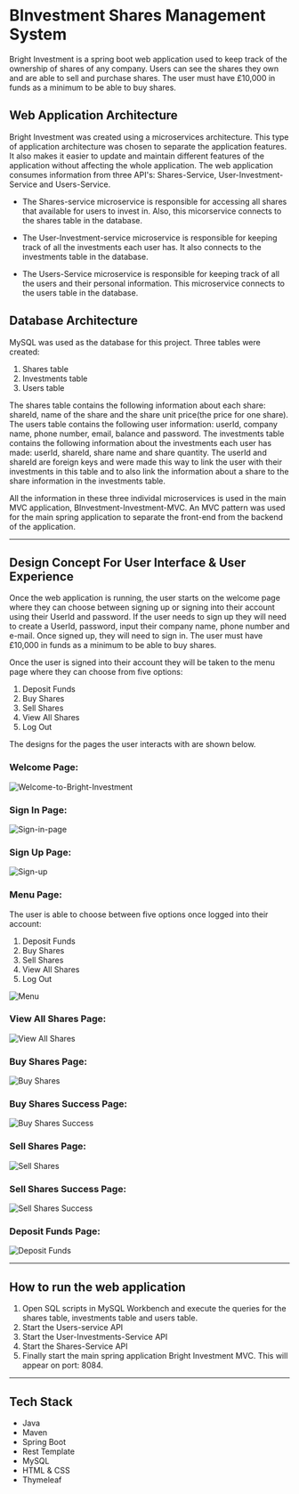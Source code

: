 # BInvestment Shares Management System
Bright Investment is a spring boot web application used to keep track of the ownership of shares of any company. Users can see the shares they own and are able to sell and purchase shares. The user must have £10,000 in funds as a minimum to be able to buy shares. 

## Web Application Architecture
Bright Investment was created using a microservices architecture. This type of application architecture was chosen to separate the application features. It also makes it easier to update and maintain different features of the application without affecting the whole application. The web application consumes information from three API's: Shares-Service, User-Investment-Service and Users-Service. 

- The Shares-service microservice is responsible for accessing all shares that available for users to invest in. Also, this micorservice connects to the shares table in the database.

- The User-Investment-service microservice is responsible for keeping track of all the investments each user has. It also connects to the investments table in the database. 

- The Users-Service microservice is responsible for keeping track of all the users and their personal information. This microservice connects to the users table in the database. 

## Database Architecture

MySQL was used as the database for this project. Three tables were created: 
1. Shares table
2. Investments table
3. Users table

The shares table contains the following information about each share: shareId, name of the share and the share unit price(the price for one share).
The users table contains the following user information: userId, company name, phone number, email, balance and password.
The investments table contains the following information about the investments each user has made: userId, shareId, share name and share quantity. The userId and shareId are foreign keys and were made this way to link the user with their investments in this table and to also link the information about a share to the share information in the investments table. 

All the information in these three individal microservices is used in the main MVC application, BInvestment-Investment-MVC. An MVC pattern was used for the main spring application to separate the front-end from the backend of the application. 

___
## Design Concept For User Interface & User Experience 
Once the web application is running, the user starts on the welcome page where they can choose between signing up or signing into their account using their UserId and password. If the user needs to sign up they will need to create a UserId, password, input their company name, phone number and e-mail. Once signed up, they will need to sign in. The user must have £10,000 in funds as a minimum to be able to buy shares. 

Once the user is signed into their account they will be taken to the menu page where they can choose from five options: 
1. Deposit Funds 
2. Buy Shares 
3. Sell Shares
4. View All Shares
5. Log Out

The designs for the pages the user interacts with are shown below. 

### Welcome Page: 

![Welcome-to-Bright-Investment](https://user-images.githubusercontent.com/75650155/229965053-e78f6a27-54fa-4f78-9092-7663b62caffd.png)

### Sign In Page: 

![Sign-in-page](https://github.com/ihenwk/BInvestment/blob/8a3c8adca992b6c7f96bffac3170549fcf1a7d07/User-Interface-Mock-Up-Design%20/Login.png)


### Sign Up Page:

![Sign-up](https://github.com/ihenwk/BInvestment/blob/f01987b8648d1644bfdfb05b8abc813f04b01f0c/User-Interface-Mock-Up-Design%20/Sign-Up%20.png)


### Menu Page: 
The user is able to choose between five options once logged into their account: 
1. Deposit Funds 
2. Buy Shares 
3. Sell Shares
4. View All Shares
5. Log Out

![Menu](https://github.com/ihenwk/BInvestment/blob/f01987b8648d1644bfdfb05b8abc813f04b01f0c/User-Interface-Mock-Up-Design%20/Main-Menu.png)


### View All Shares Page:

![View All Shares](https://github.com/ihenwk/BInvestment/blob/f01987b8648d1644bfdfb05b8abc813f04b01f0c/User-Interface-Mock-Up-Design%20/View-All-Investments.png)

### Buy Shares Page:

![Buy Shares](https://github.com/ihenwk/BInvestment/blob/f01987b8648d1644bfdfb05b8abc813f04b01f0c/User-Interface-Mock-Up-Design%20/Buy-Share.png)

### Buy Shares Success Page: 

![Buy Shares Success](https://github.com/ihenwk/BInvestment/blob/f01987b8648d1644bfdfb05b8abc813f04b01f0c/User-Interface-Mock-Up-Design%20/Buy-Share%20-%20success-message.png)


### Sell Shares Page:

![Sell Shares](https://github.com/ihenwk/BInvestment/blob/f01987b8648d1644bfdfb05b8abc813f04b01f0c/User-Interface-Mock-Up-Design%20/SellShare.png)

### Sell Shares Success Page:

![Sell Shares Success](https://github.com/ihenwk/BInvestment/blob/f01987b8648d1644bfdfb05b8abc813f04b01f0c/User-Interface-Mock-Up-Design%20/Sell-Share%20-%20success-message.png)

### Deposit Funds Page:

![Deposit Funds](https://github.com/ihenwk/BInvestment/blob/f01987b8648d1644bfdfb05b8abc813f04b01f0c/User-Interface-Mock-Up-Design%20/Deposit-Funds.png)


___

## How to run the web application
1. Open SQL scripts in MySQL Workbench and execute the queries for the shares table, investments table and users table. 
2. Start the Users-service API 
3. Start the User-Investments-Service API
4. Start the Shares-Service API 
5. Finally start the main spring application Bright Investment MVC. This will appear on port: 8084.

___
## Tech Stack

- Java 
- Maven 
- Spring Boot
- Rest Template
- MySQL
- HTML & CSS
- Thymeleaf


